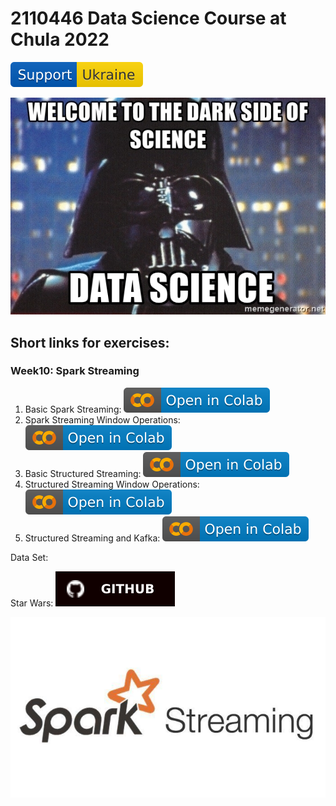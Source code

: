 # 2110446 Data Science Course at Chula 2022

[![Support-Ukraine](https://raw.githubusercontent.com/kaopanboonyuen/2110446_DataScience_2021s2/main/img/Support-Ukraine-FFD500.svg)](https://supportukrainenow.org/)

![alt text](https://github.com/kaopanboonyuen/2110446_DataScience_2021s2/raw/main/%20files/welcome-to-the-dark-side-of-science-data-science.jpeg "join ds")

## Short links for exercises:

### Week10: Spark Streaming

1. Basic Spark Streaming: [![Open In Colab](https://raw.githubusercontent.com/kaopanboonyuen/2110446_DataScience_2021s2/main/img/colab-badge.svg)](https://colab.research.google.com/github/kaopanboonyuen/2110446_DataScience_2021s2/blob/main/code/week10_spark_streaming/1_BasicSparkStreaming.ipynb)
2. Spark Streaming Window Operations: [![Open In Colab](https://raw.githubusercontent.com/kaopanboonyuen/2110446_DataScience_2021s2/main/img/colab-badge.svg)](https://colab.research.google.com/github/kaopanboonyuen/2110446_DataScience_2021s2/blob/main/code/week10_spark_streaming/2_SparkStreamingWindowOperations.ipynb)
3. Basic Structured Streaming: [![Open In Colab](https://raw.githubusercontent.com/kaopanboonyuen/2110446_DataScience_2021s2/main/img/colab-badge.svg)](https://colab.research.google.com/github/kaopanboonyuen/2110446_DataScience_2021s2/blob/main/code/week10_spark_streaming/3_BasicStructuredStreaming.ipynb)
4. Structured Streaming Window Operations: [![Open In Colab](https://raw.githubusercontent.com/kaopanboonyuen/2110446_DataScience_2021s2/main/img/colab-badge.svg)](https://colab.research.google.com/github/kaopanboonyuen/2110446_DataScience_2021s2/blob/main/code/week10_spark_streaming/4_StructuredStreamingWindowOperations.ipynb)
5. Structured Streaming and Kafka: [![Open In Colab](https://raw.githubusercontent.com/kaopanboonyuen/2110446_DataScience_2021s2/main/img/colab-badge.svg)](https://colab.research.google.com/github/kaopanboonyuen/2110446_DataScience_2021s2/blob/main/code/week10_spark_streaming/5_StructuredStreamingandKafka.ipynb)

Data Set:

Star Wars: [![Open In GitHub](https://raw.githubusercontent.com/kaopanboonyuen/2110446_DataScience_2021s2/main/img/github-badge.svg)](https://github.com/kaopanboonyuen/2110446_DataScience_2021s2/raw/main/code/week10_spark_streaming/star-wars.txt)


![](https://github.com/kaopanboonyuen/2110446_DataScience_2021s2/raw/main/img/spark-streaming.jpeg)
